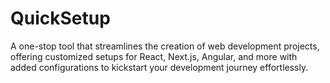 # QuickSetup
A one-stop tool that streamlines the creation of web development projects, offering customized setups for React, Next.js, Angular, and more with added configurations to kickstart your development journey effortlessly.
